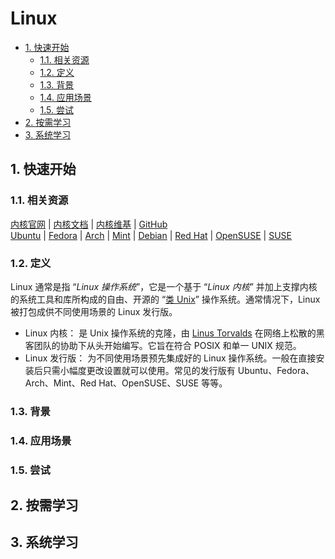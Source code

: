 # Linux<!-- omit in toc -->

- [1. 快速开始](#1-快速开始)
  - [1.1. 相关资源](#11-相关资源)
  - [1.2. 定义](#12-定义)
  - [1.3. 背景](#13-背景)
  - [1.4. 应用场景](#14-应用场景)
  - [1.5. 尝试](#15-尝试)
- [2. 按需学习](#2-按需学习)
- [3. 系统学习](#3-系统学习)

## 1. 快速开始

### 1.1. 相关资源

[内核官网](https://www.kernel.org/) | [内核文档](https://docs.kernel.org) | [内核维基](https://www.wiki.kernel.org) | [GitHub](https://github.com/torvalds/linux)  
[Ubuntu](https://ubuntu.com/) | [Fedora](https://fedoraproject.org/) | [Arch](https://archlinux.org/) | [Mint](https://linuxmint.com/) | [Debian](https://www.debian.org/) | [Red Hat](https://www.redhat.com/) | [OpenSUSE](https://www.opensuse.org/) | [SUSE](https://www.suse.com/)

### 1.2. 定义

Linux 通常是指 “_Linux 操作系统_”，它是一个基于 “_Linux 内核_” 并加上支撑内核的系统工具和库所构成的自由、开源的 “[类 Unix](../../../glossary/类Unix操作系统.md)” 操作系统。通常情况下，Linux 被打包成供不同使用场景的 Linux 发行版。

- Linux 内核： 是 Unix 操作系统的克隆，由 [Linus Torvalds](https://github.com/torvalds) 在网络上松散的黑客团队的协助下从头开始编写。它旨在符合 POSIX 和单一 UNIX 规范。
- Linux 发行版： 为不同使用场景预先集成好的 Linux 操作系统。一般在直接安装后只需小幅度更改设置就可以使用。常见的发行版有 Ubuntu、Fedora、Arch、Mint、Red Hat、OpenSUSE、SUSE 等等。

### 1.3. 背景

### 1.4. 应用场景

### 1.5. 尝试

## 2. 按需学习

## 3. 系统学习

